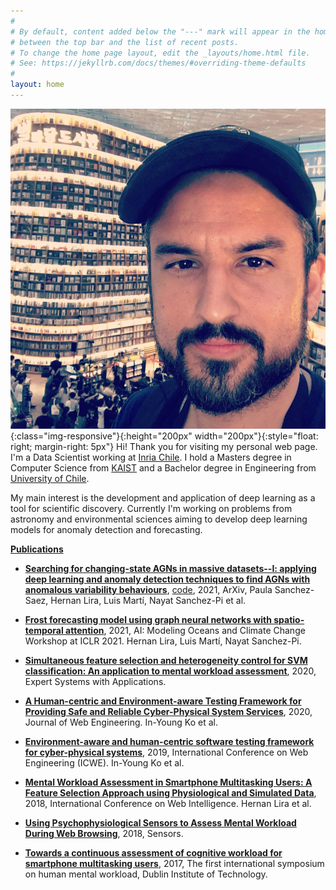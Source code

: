 ```yaml
---
#
# By default, content added below the "---" mark will appear in the home page
# between the top bar and the list of recent posts.
# To change the home page layout, edit the _layouts/home.html file.
# See: https://jekyllrb.com/docs/themes/#overriding-theme-defaults
#
layout: home
---
```


![Hernan](/assets/images/hernan.jpg){:class="img-responsive"}{:height="200px" width="200px"}{:style="float: right; margin-right: 5px"}
Hi! Thank you for visiting my personal web page. I'm a Data Scientist working at [Inria Chile](https://inria.cl/en). I hold a Masters degree in Computer Science from [KAIST](https://www.kaist.ac.kr/en/) and a Bachelor degree in Engineering from [University of Chile](https://www.uchile.cl/english).  

My main interest is the development and application of deep learning as a tool for scientific discovery. Currently I'm working on problems from astronomy and environmental sciences aiming to develop deep learning models for anomaly detection and forecasting.

[**Publications**](https://scholar.google.com/citations?user=0us_4VIAAAAJ&hl=en)

+ [**Searching for changing-state AGNs in massive datasets--I: applying deep learning and anomaly detection techniques to find AGNs with anomalous variability behaviours**](https://arxiv.org/abs/2106.07660),  [code](https://github.com/hernanlira/CSAGN_paper1),  2021, ArXiv, Paula Sanchez-Saez, Hernan Lira, Luis Martí, Nayat Sanchez-Pi et al.

+ [**Frost forecasting model using graph neural networks with spatio-temporal attention**](https://hal.inria.fr/hal-03259658/),  2021, AI: Modeling Oceans and Climate Change Workshop at ICLR 2021. Hernan Lira, Luis Martí, Nayat Sanchez-Pi.

+ [**Simultaneous feature selection and heterogeneity control for SVM classification: An application to mental workload assessment**](https://www.sciencedirect.com/science/article/abs/pii/S0957417419307067), 2020, Expert Systems with Applications. 

+ [**A Human-centric and Environment-aware Testing Framework for Providing Safe and Reliable Cyber-Physical System Services**](https://journals.riverpublishers.com/index.php/JWE/article/view/3347), 2020, Journal of Web Engineering. In-Young Ko et al.

+ [**Environment-aware and human-centric software testing framework for cyber-physical systems**](https://link.springer.com/chapter/10.1007/978-3-030-51253-8_11), 2019, International Conference on Web Engineering (ICWE). In-Young Ko et al.

+ [**Mental Workload Assessment in Smartphone Multitasking Users: A Feature Selection Approach using Physiological and Simulated Data**](https://ieeexplore.ieee.org/abstract/document/8609661), 2018, International Conference on Web Intelligence. Hernan Lira et al.

+ [**Using Psychophysiological Sensors to Assess Mental Workload During Web Browsing**](https://www.mdpi.com/1424-8220/18/2/458), 2018, Sensors.

+ [**Towards a continuous assessment of cognitive workload for smartphone multitasking users**](https://www.researchgate.net/profile/Angel-Jimenez-Molina/publication/316910774_Towards_a_Continuous_Assessment_of_Cognitive_Workload_for_Smartphone_Multitasking_Users/links/591743284585152e19a1083c/Towards-a-Continuous-Assessment-of-Cognitive-Workload-for-Smartphone-Multitasking-Users.pdf), 2017, The first international symposium on human mental workload, Dublin Institute of Technology.